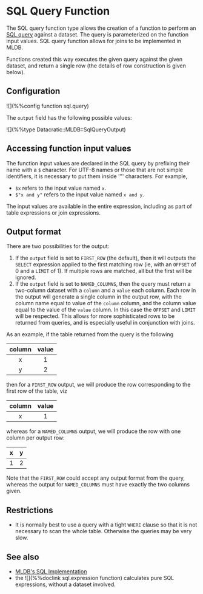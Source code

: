 # SQL Query Function

The SQL query function type allows the creation of a function to perform an
[SQL query](../sql/Sql.md) against a dataset.
The query is parameterized on the function input values.
SQL query function allows for joins to be implemented
in MLDB.

Functions created this way executes the given query against the given dataset,
and return a single row (the details of row construction is given below).

## Configuration

![](%%config function sql.query)

The `output` field has the following possible values:

![](%%type Datacratic::MLDB::SqlQueryOutput)


## Accessing function input values

The function input values are declared in the SQL query by
prefixing their name with a `$` character.  For UTF-8 names
or those that are not simple identifiers, it is necessary to
put them inside '"' characters.  For example,

- `$x` refers to the input value named `x`.
- `$"x and y"` refers to the input value named `x and y`.

The input values are available in the entire expression, including
as part of table expressions or join expressions.

## Output format

There are two possibilities for the output:

1.  If the `output` field is set to `FIRST_ROW` (the default), then
    it will outputs the `SELECT` expression applied to the first matching
    row (ie, with an `OFFSET` of 0 and a `LIMIT` of 1).  If multiple
    rows are matched, all but the first will be ignored.
2.  If the `output` field is set to `NAMED_COLUMNS`, then the query
    must return a two-column dataset with a `column` and a `value`
    each column.  Each row  in the output will generate a single
    column in the output row, with the column name equal to value of the
    `column` column, and the column value equal to the value of the
    `value` column.  In this case the `OFFSET` and `LIMIT` will be
    respected.  This allows for more sophisticated rows to be returned
    from queries, and is especially useful in conjunction with joins.

As an example, if the table returned from the query is the following


column | value
:-----:|:-----:
x      | 1
y      | 2

then for a `FIRST_ROW` output, we will produce the row corresponding
to the first row of the table, viz

column  | value
:-----:|:-----:
x      | 1

whereas for a `NAMED_COLUMNS` output, we will produce the row with one
column per output row:

x | y
:-----:|:-----:
1  | 2

Note that the `FIRST_ROW` could accept any output format from the query,
whereas the output for `NAMED_COLUMNS` must have exactly the two columns
given.

## Restrictions

- It is normally best to use a query with a tight `WHERE` clause
  so that it is not necessary to scan the whole table.  Otherwise
  the queries may be very slow.
  
<!--

## Example

As an example, the following `sql.query` object would strip
out any numeric-valued columns and uppercase all names from a
passed in row:

```sql
POST /v1/functions/row_transform {
    "type": "sql.query",
    "params": {
        "query": "SELECT upper(column) AS column, value FROM row_dataset($input) WHERE CAST (value AS NUMBER) IS NULL",
        "output": "NAMED_COLUMNS"
    }
}
```

```sql
SELECT row_transform({input: {x: 1, y: 2, z: "three"}})[output] AS *

{ Z: "three" }
```

-->

## See also

* [MLDB's SQL Implementation](../sql/Sql.md)
* the ![](%%doclink sql.expression function) calculates pure SQL
  expressions, without a dataset involved.
